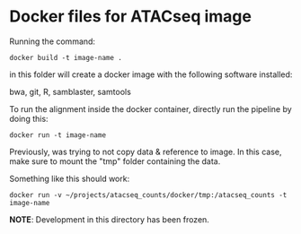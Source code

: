 # Docker files for ATACseq image #

Running the command: 

`docker build -t image-name .`

in this folder will create a docker image with the following software installed:

bwa, git, R, samblaster, samtools


To run the alignment inside the docker container, directly run the pipeline by doing this:

`docker run -t image-name`


Previously, was trying to not copy data & reference to image. In this case, make sure to mount the "tmp" folder containing the data. 

Something like this should work:

`docker run -v ~/projects/atacseq_counts/docker/tmp:/atacseq_counts -t image-name`

**NOTE**: Development in this directory has been frozen.
